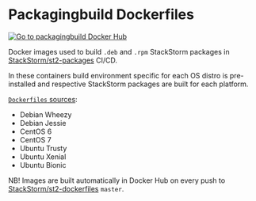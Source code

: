 # Packagingbuild Dockerfiles
[![Go to packagingbuild Docker Hub](https://img.shields.io/badge/Docker%20Hub-packagingbuild-blue.svg)](https://hub.docker.com/r/stackstorm/packagingbuild/)

Docker images used to build `.deb` and `.rpm` StackStorm packages in [StackStorm/st2-packages](https://github.com/StackStorm/st2-packages/blob/master/docker-compose.circle.yml) CI/CD.

In these containers build environment specific for each OS distro is pre-installed and respective StackStorm packages are built for each platform.

[`Dockerfiles` sources](https://github.com/StackStorm/st2-dockerfiles/blob/master/packagingbuild):
- Debian Wheezy
- Debian Jessie
- CentOS 6
- CentOS 7
- Ubuntu Trusty
- Ubuntu Xenial
- Ubuntu Bionic

NB!
Images are built automatically in Docker Hub on every push to [StackStorm/st2-dockerfiles](https://github.com/StackStorm/st2-dockerfiles/) `master`.
